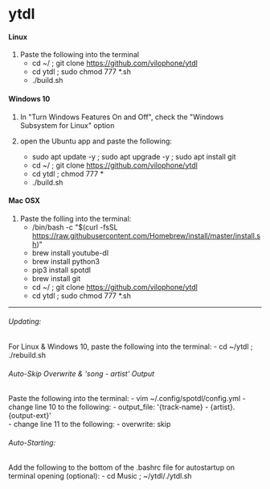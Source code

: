 # ytdl


#### Linux

1. Paste the following into the terminal
    - cd ~/ ; git clone https://github.com/vilophone/ytdl
    - cd ytdl ; sudo chmod 777 *.sh 
    - ./build.sh


#### Windows 10 

1. In "Turn Windows Features On and Off", check the "Windows Subsystem for Linux" option

2. open the Ubuntu app and paste the following:
    - sudo apt update -y ; sudo apt upgrade -y ; sudo apt install git
    - cd ~/ ; git clone https://github.com/vilophone/ytdl
    - cd ytdl ; chmod 777 *
    - ./build.sh
    
    
#### Mac OSX

1. Paste the folling into the terminal:
    - /bin/bash -c "$(curl -fsSL https://raw.githubusercontent.com/Homebrew/install/master/install.sh)"
    - brew install youtube-dl
    - brew install python3
    - pip3 install spotdl
    - brew install git
    - cd ~/ ; git clone https://github.com/vilophone/ytdl
    - cd ytdl ; sudo chmod 777 *.sh 


-----------------------------------------------------------------------------------------

###### Updating: 

For Linux & Windows 10, paste the following into the terminal: 
    - cd ~/ytdl ; ./rebuild.sh


###### Auto-Skip Overwrite & 'song - artist' Output

Paste the following into the terminal: 
    - vim ~/.config/spotdl/config.yml
    - change line 10 to the following: 
        - output_file: '{track-name} - {artist}.{output-ext}'  
    - change line 11 to the following:
        - overwrite: skip
        
        
###### Auto-Starting: 

Add the following to the bottom of the .bashrc file for autostartup on terminal opening (optional):
    - cd Music ; ~/ytdl/./ytdl.sh 
